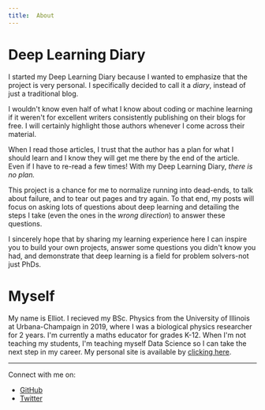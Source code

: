 ```yaml
---
title:  About
---
```


# Deep Learning Diary #

I started my Deep Learning Diary because I wanted to emphasize that the project is very personal. I specifically decided to call it a *diary*, instead of just a traditional blog. 

I wouldn't know even half of what I know about coding or machine learning if it weren't for excellent writers consistently publishing on their blogs for free. I will certainly highlight those authors whenever I come across their material.

When I read those articles, I trust that the author has a plan for what I should learn and I know they will get me there by the end of the article. Even if I have to re-read a few times! With my Deep Learning Diary, *there is no plan.* 

This project is a chance for me to normalize running into dead-ends, to talk about failure, and to tear out pages and try again. To that end, my posts will focus on asking lots of questions about deep learning and detailing the steps I take (even the ones in the *wrong direction*) to answer these questions.

I sincerely hope that by sharing my learning experience here I can inspire you to build your own projects, answer some questions you didn't know you had, and demonstrate that deep learning is a field for problem solvers-not just PhDs. 

# Myself #
My name is Elliot. I recieved my BSc. Physics from the University of Illinois at Urbana-Champaign in 2019, where I was a biological physics researcher for 2 years. I'm currently a maths educator for grades K-12. When I'm not teaching my students, I'm teaching myself Data Science so I can take the next step in my career. My personal site is available by [clicking here](https://nurriol2.github.io/).

___  

Connect with me on:  
- [GitHub](https://github.com/nurriol2)
- [Twitter](http://twitter.com/_ElliotF)
